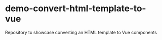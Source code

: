 # demo-convert-html-template-to-vue
Repository to showcase converting an HTML template to Vue components
